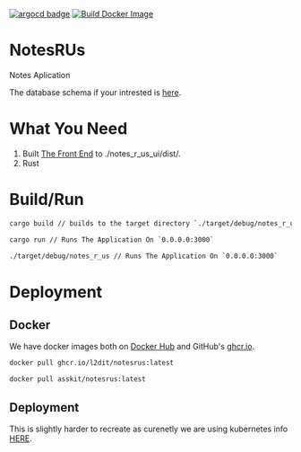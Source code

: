 [![argocd badge](https://argocd.nzdev.org/api/badge?name=notes-r-us&revision=true)](https://argocd.nzdev.org/applications/argocd/notes-r-us) [![Build Docker Image](https://github.com/l2dit/NotesRUs/actions/workflows/Docker_Build.yaml/badge.svg)](https://github.com/l2dit/NotesRUs/actions/workflows/Docker_Build.yaml)
# NotesRUs

Notes Aplication

The database schema if your intrested is [here](https://dbdocs.io/21ltietjens/Notes-R-Us).

# What You Need
1. Built [The Front End](./notes_r_us_ui) to ./notes_r_us_ui/dist/.
2. Rust

# Build/Run

```zsh
cargo build // builds to the target directory `./target/debug/notes_r_us`

cargo run // Runs The Application On `0.0.0.0:3000`

./target/debug/notes_r_us // Runs The Application On `0.0.0.0:3000`
```
# Deployment
## Docker
We have docker images both on [Docker Hub](https://hub.docker.com/r/asskit/notesrus) and GitHub's [ghcr.io](https://github.com/l2dit/NotesRUs/pkgs/container/notesrus).

```bash
docker pull ghcr.io/l2dit/notesrus:latest

docker pull asskit/notesrus:latest
```

## Deployment
This is slightly harder to recreate as curenetly we are using kubernetes info [HERE](./kubernetes).
